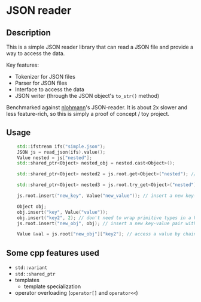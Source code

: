 # JSON reader


## Description
This is a simple JSON reader library that can read a JSON file and provide a way to access the data.

Key features:
- Tokenizer for JSON files
- Parser for JSON files
- Interface to access the data
- JSON writer (through the JSON object's `to_str()` method)

Benchmarked against [nlohmann](https://json.nlohmann.me/integration/)'s JSON-reader. It is about 2x slower and less feature-rich, so this is simply a proof of concept / toy project.

## Usage
```cpp
    std::ifstream ifs("simple.json");
    JSON js = read_json(ifs).value();
    Value nested = js["nested"]; 
    std::shared_ptr<Object> nested_obj = nested.cast<Object>();

    std::shared_ptr<Object> nested2 = js.root.get<Object>("nested"); // same as above

    std::shared_ptr<Object> nested3 = js.root.try_get<Object>("nested"); // same as above, but returns nullptr if the key is not found

    js.root.insert("new_key", Value("new_value")); // insert a new key-value pair

    Object obj;
    obj.insert("key", Value("value"));
    obj.insert("key2", 2); // don't need to wrap primitive types in a Value object
    js.root.insert("new_obj", obj); // insert a new key-value pair with an object as the value

    Value &val = js.root["new_obj"]["key2"]; // access a value by chaining the keys

```

## Some cpp features used
- `std::variant`
- `std::shared_ptr`
- templates
  - template specialization 
- operator overloading (`operator[]` and `operator<<`)